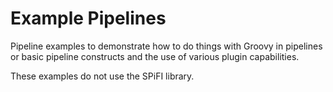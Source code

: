 Example Pipelines
=================

Pipeline examples to demonstrate how to do things with Groovy in pipelines or
basic pipeline constructs and the use of various plugin capabilities.

These examples do not use the SPiFI library.
